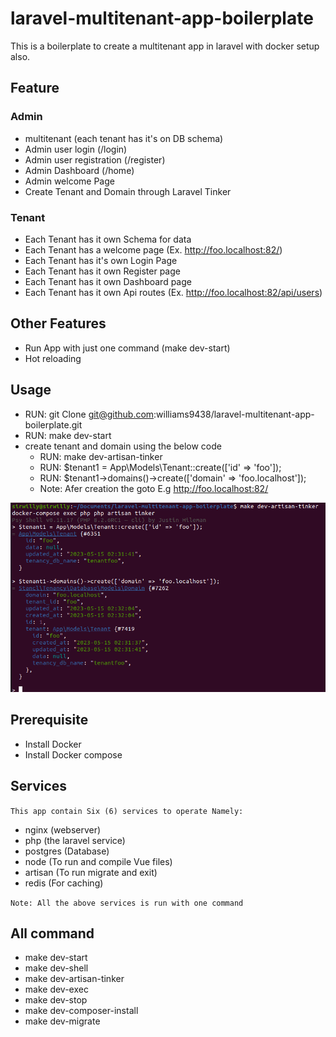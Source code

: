 # laravel-multitenant-app-boilerplate
This is a boilerplate to create a multitenant app in laravel with docker setup also.

## Feature
### Admin 
- multitenant (each tenant has it's on DB schema)
- Admin user login (/login)
- Admin user registration (/register)
- Admin Dashboard (/home)
- Admin welcome Page
- Create Tenant and Domain through Laravel Tinker

### Tenant
- Each Tenant has it own Schema for data
- Each Tenant has a welcome page (Ex. http://foo.localhost:82/)
- Each Tenant has it's own Login Page
- Each Tenant has it own Register page
- Each Tenant has it own Dashboard page
- Each Tenant has it own Api routes (Ex. http://foo.localhost:82/api/users)

## Other Features 
- Run App with just one command (make dev-start)
- Hot reloading

## Usage
- RUN: git Clone git@github.com:williams9438/laravel-multitenant-app-boilerplate.git
- RUN: make dev-start
- create tenant and domain using the below code
    - RUN: make dev-artisan-tinker
    - RUN: $tenant1 = App\Models\Tenant::create(['id' => 'foo']);
    - RUN: $tenant1->domains()->create(['domain' => 'foo.localhost']);
    - Note: Afer creation the goto E.g http://foo.localhost:82/

<img src="tinker.png" alt="Alt text" title="commands">

## Prerequisite
- Install Docker
- Install Docker compose

## Services
`This app contain Six (6) services to operate Namely:`
- nginx (webserver)
- php (the laravel service)
- postgres (Database)
- node (To run and compile Vue files)
- artisan (To run migrate and exit)
- redis (For caching)

`Note: All the above services is run with one command `

## All command
- make dev-start
- make dev-shell
- make dev-artisan-tinker
- make dev-exec
- make dev-stop
- make dev-composer-install
- make dev-migrate



